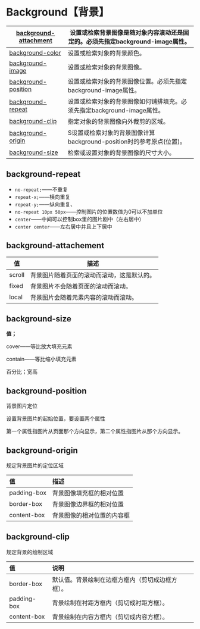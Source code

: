 # Background【背景】

| [background-attachment](https://www.runoob.com/cssref/pr-background-attachment.html) | 设置或检索背景图像是随对象内容滚动还是固定的。必须先指定background-image属性。 |
| ------------------------------------------------------------ | ------------------------------------------------------------ |
| [background-color](https://www.runoob.com/cssref/pr-background-color.html) | 设置或检索对象的背景颜色。                                   |
| [background-image](https://www.runoob.com/cssref/pr-background-image.html) | 设置或检索对象的背景图像。                                   |
| [background-position](https://www.runoob.com/cssref/pr-background-position.html) | 设置或检索对象的背景图像位置。必须先指定background-image属性。 |
| [background-repeat](https://www.runoob.com/cssref/pr-background-repeat.html) | 设置或检索对象的背景图像如何铺排填充。必须先指定background-image属性。 |
| [background-clip](https://www.runoob.com/cssref/css3-pr-background-clip.html) | 指定对象的背景图像向外裁剪的区域。                           |
| [background-origin](https://www.runoob.com/cssref/css3-pr-background-origin.html) | S设置或检索对象的背景图像计算background-position时的参考原点(位置)。 |
| [background-size](https://www.runoob.com/cssref/css3-pr-background-size.html) | 检索或设置对象的背景图像的尺寸大小。                         |

## background-repeat

- `no-repeat;`——不重复
- `repeat-x;`——横向重复
- `repeat-y;`——纵向重复、
- `no-repeat 10px 50px`——控制图片的位置数值为0可以不加单位
- `center`——中间可以控制box里的图片剧中（左右居中）
- `center center`——左右居中并且上下居中

## background-attachement

| 值     | 描述                                       |
| ------ | ------------------------------------------ |
| scroll | 背景图片随着页面的滚动而滚动，这是默认的。 |
| fixed  | 背景图片不会随着页面的滚动而滚动。         |
| local  | 背景图片会随着元素内容的滚动而滚动。       |

## background-size

**值；**

cover——等比放大填充元素

contain——等比缩小填充元素

百分比；宽高

## background-position 

背景图片定位

设置背景图片的起始位置，要设置两个属性

第一个属性指图片从页面那个方向显示，第二个属性指图片从那个方向显示。

## background-origin

规定背景图片的定位区域

| 值          | 描述                       |
| :---------- | :------------------------- |
| padding-box | 背景图像填充框的相对位置   |
| border-box  | 背景图像边界框的相对位置   |
| content-box | 背景图像的相对位置的内容框 |

## background-clip

规定背景的绘制区域

| 值          | 说明                                             |
| :---------- | :----------------------------------------------- |
| border-box  | 默认值。背景绘制在边框方框内（剪切成边框方框）。 |
| padding-box | 背景绘制在衬距方框内（剪切成衬距方框）。         |
| content-box | 背景绘制在内容方框内（剪切成内容方框）。         |
